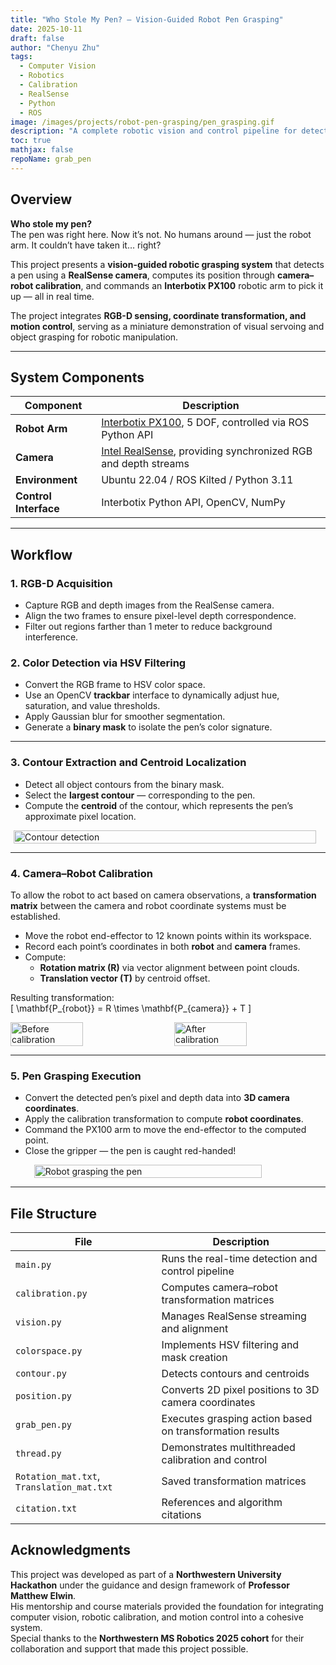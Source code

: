 ```yaml
---
title: "Who Stole My Pen? – Vision-Guided Robot Pen Grasping"
date: 2025-10-11
draft: false
author: "Chenyu Zhu"
tags:
  - Computer Vision
  - Robotics
  - Calibration
  - RealSense
  - Python
  - ROS
image: /images/projects/robot-pen-grasping/pen_grasping.gif
description: "A complete robotic vision and control pipeline for detecting, localizing, and grasping a pen using an Interbotix PX100 robot arm and RealSense depth camera."
toc: true
mathjax: false
repoName: grab_pen
---
```


## Overview

**Who stole my pen?**  
The pen was right here. Now it’s not. No humans around — just the robot arm. It couldn’t have taken it… right? 

This project presents a **vision-guided robotic grasping system** that detects a pen using a **RealSense camera**, computes its position through **camera–robot calibration**, and commands an **Interbotix PX100** robotic arm to pick it up — all in real time.

The project integrates **RGB-D sensing, coordinate transformation, and motion control**, serving as a miniature demonstration of visual servoing and object grasping for robotic manipulation.

---

## System Components

| Component | Description |
|------------|-------------|
| **Robot Arm** | [Interbotix PX100](https://docs.trossenrobotics.com/interbotix_xsarms_docs/specifications/px100.html), 5 DOF, controlled via ROS Python API |
| **Camera** | [Intel RealSense](https://www.intel.com/content/www/us/en/architecture-and-technology/realsense-overview.html), providing synchronized RGB and depth streams |
| **Environment** | Ubuntu 22.04 / ROS Kilted / Python 3.11 |
| **Control Interface** | Interbotix Python API, OpenCV, NumPy |


---

## Workflow

### 1. RGB-D Acquisition
- Capture RGB and depth images from the RealSense camera.
- Align the two frames to ensure pixel-level depth correspondence.
- Filter out regions farther than 1 meter to reduce background interference.

### 2. Color Detection via HSV Filtering
- Convert the RGB frame to HSV color space.
- Use an OpenCV **trackbar** interface to dynamically adjust hue, saturation, and value thresholds.
- Apply Gaussian blur for smoother segmentation.
- Generate a **binary mask** to isolate the pen’s color signature.

---

### 3. Contour Extraction and Centroid Localization
- Detect all object contours from the binary mask.
- Select the **largest contour** — corresponding to the pen.
- Compute the **centroid** of the contour, which represents the pen’s approximate pixel location.

<div style="display:flex; justify-content:center;">
  <img src="/images/projects/robot-pen-grasping/picture1.png" width="98%" alt="Contour detection">
</div>

---

### 4. Camera–Robot Calibration
To allow the robot to act based on camera observations, a **transformation matrix** between the camera and robot coordinate systems must be established.

- Move the robot end-effector to 12 known points within its workspace.
- Record each point’s coordinates in both **robot** and **camera** frames.
- Compute:
  - **Rotation matrix (R)** via vector alignment between point clouds.
  - **Translation vector (T)** by centroid offset.

Resulting transformation:  
\[
\mathbf{P_{robot}} = R \times \mathbf{P_{camera}} + T
\]

<div style="display:flex; justify-content:center; gap:20px;">
  <img src="/images/projects/robot-pen-grasping/picture2.png" width="48%" alt=" Before calibration">
  <img src="/images/projects/robot-pen-grasping/picture3.png" width="48%" alt="After calibration">
</div>


---

### 5. Pen Grasping Execution
- Convert the detected pen’s pixel and depth data into **3D camera coordinates**.  
- Apply the calibration transformation to compute **robot coordinates**.  
- Command the PX100 arm to move the end-effector to the computed point.  
- Close the gripper — the pen is caught red-handed!

<div style="display:flex; justify-content:center;">
  <img src="/images/projects/robot-pen-grasping/pen_grasping.gif" width="85%" alt="Robot grasping the pen">
</div>

---

## File Structure

| File | Description |
|------|--------------|
| `main.py` | Runs the real-time detection and control pipeline |
| `calibration.py` | Computes camera–robot transformation matrices |
| `vision.py` | Manages RealSense streaming and alignment |
| `colorspace.py` | Implements HSV filtering and mask creation |
| `contour.py` | Detects contours and centroids |
| `position.py` | Converts 2D pixel positions to 3D camera coordinates |
| `grab_pen.py` | Executes grasping action based on transformation results |
| `thread.py` | Demonstrates multithreaded calibration and control |
| `Rotation_mat.txt`, `Translation_mat.txt` | Saved transformation matrices |
| `citation.txt` | References and algorithm citations |


## Acknowledgments

This project was developed as part of a **Northwestern University Hackathon** under the guidance and design framework of **Professor Matthew Elwin**.  
His mentorship and course materials provided the foundation for integrating computer vision, robotic calibration, and motion control into a cohesive system.  
Special thanks to the **Northwestern MS Robotics 2025 cohort** for their collaboration and support that made this project possible.

